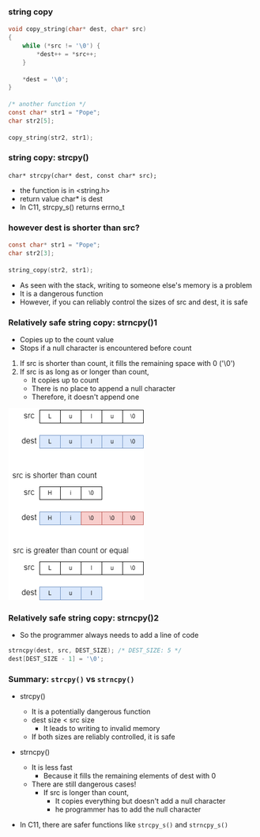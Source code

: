 ### string copy
```c
void copy_string(char* dest, char* src)
{
    while (*src != '\0') {
        *dest++ = *src++;
    }

    *dest = '\0';
}

/* another function */
const char* str1 = "Pope";
char str2[5];

copy_string(str2, str1);
```



### string copy: strcpy()
`char* strcpy(char* dest, const char* src);`
- the function is in <string.h>
- return value char* is dest
- In C11, strcpy_s() returns errno_t



### however dest is shorter than src?
```c
const char* str1 = "Pope";
char str2[3];

string_copy(str2, str1);
```
- As seen with the stack, writing to someone else's memory is a problem
- It is a dangerous function
- However, if you can reliably control the sizes of src and dest, it is safe




### Relatively safe string copy: strncpy()1
- Copies up to the count value
- Stops if a null character is encountered before count
1. If src is shorter than count, it fills the remaining space with 0 ('\0')
2. If src is as long as or longer than count,
    - It copies up to count
    - There is no place to append a null character
    - Therefore, it doesn't append one

!['string copy function'](./string%20copy%20function.drawio.png)




### Relatively safe string copy: strncpy()2
- So the programmer always needs to add a line of code
```c
strncpy(dest, src, DEST_SIZE); /* DEST_SIZE: 5 */
dest[DEST_SIZE - 1] = '\0';
```



### Summary: `strcpy()` vs `strncpy()`
- strcpy()
    - It is a potentially dangerous function
    - dest size < src size
        - It leads to writing to invalid memory
    - If both sizes are reliably controlled, it is safe

- strncpy()
    - It is less fast
        - Because it fills the remaining elements of dest with 0
    - There are still dangerous cases!
        - If src is longer than count,
            - It copies everything but doesn't add a null character
            - he programmer has to add the null character

- In C11, there are safer functions like `strcpy_s()` and `strncpy_s()`